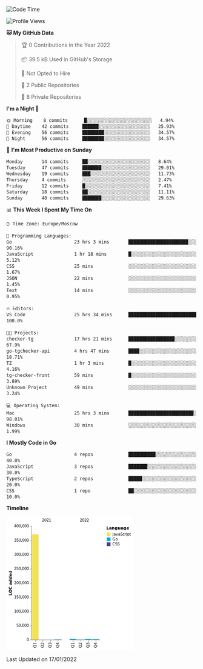 <!--START_SECTION:waka-->
![Code Time](http://img.shields.io/badge/Code%20Time-117%20hrs%2017%20mins-blue)

![Profile Views](http://img.shields.io/badge/Profile%20Views-0-blue)

**🐱 My GitHub Data** 

> 🏆 0 Contributions in the Year 2022
 > 
> 📦 39.5 kB Used in GitHub's Storage 
 > 
> 🚫 Not Opted to Hire
 > 
> 📜 2 Public Repositories 
 > 
> 🔑 8 Private Repositories  
 > 
**I'm a Night 🦉** 

```text
🌞 Morning    8 commits      █░░░░░░░░░░░░░░░░░░░░░░░░   4.94% 
🌆 Daytime    42 commits     ██████░░░░░░░░░░░░░░░░░░░   25.93% 
🌃 Evening    56 commits     ████████░░░░░░░░░░░░░░░░░   34.57% 
🌙 Night      56 commits     ████████░░░░░░░░░░░░░░░░░   34.57%

```
📅 **I'm Most Productive on Sunday** 

```text
Monday       14 commits     ██░░░░░░░░░░░░░░░░░░░░░░░   8.64% 
Tuesday      47 commits     ███████░░░░░░░░░░░░░░░░░░   29.01% 
Wednesday    19 commits     ███░░░░░░░░░░░░░░░░░░░░░░   11.73% 
Thursday     4 commits      ░░░░░░░░░░░░░░░░░░░░░░░░░   2.47% 
Friday       12 commits     █░░░░░░░░░░░░░░░░░░░░░░░░   7.41% 
Saturday     18 commits     ██░░░░░░░░░░░░░░░░░░░░░░░   11.11% 
Sunday       48 commits     ███████░░░░░░░░░░░░░░░░░░   29.63%

```


📊 **This Week I Spent My Time On** 

```text
⌚︎ Time Zone: Europe/Moscow

💬 Programming Languages: 
Go                       23 hrs 3 mins       ██████████████████████░░░   90.16% 
JavaScript               1 hr 18 mins        █░░░░░░░░░░░░░░░░░░░░░░░░   5.12% 
CSS                      25 mins             ░░░░░░░░░░░░░░░░░░░░░░░░░   1.67% 
JSON                     22 mins             ░░░░░░░░░░░░░░░░░░░░░░░░░   1.45% 
Text                     14 mins             ░░░░░░░░░░░░░░░░░░░░░░░░░   0.95%

🔥 Editors: 
VS Code                  25 hrs 34 mins      █████████████████████████   100.0%

🐱‍💻 Projects: 
checker-tg               17 hrs 21 mins      █████████████████░░░░░░░░   67.9% 
go-tgchecker-api         4 hrs 47 mins       ████░░░░░░░░░░░░░░░░░░░░░   18.71% 
TZ                       1 hr 3 mins         █░░░░░░░░░░░░░░░░░░░░░░░░   4.16% 
tg-checker-front         59 mins             █░░░░░░░░░░░░░░░░░░░░░░░░   3.89% 
Unknown Project          49 mins             ░░░░░░░░░░░░░░░░░░░░░░░░░   3.24%

💻 Operating System: 
Mac                      25 hrs 3 mins       ████████████████████████░   98.01% 
Windows                  30 mins             ░░░░░░░░░░░░░░░░░░░░░░░░░   1.99%

```

**I Mostly Code in Go** 

```text
Go                       4 repos             ██████████░░░░░░░░░░░░░░░   40.0% 
JavaScript               3 repos             ███████░░░░░░░░░░░░░░░░░░   30.0% 
TypeScript               2 repos             █████░░░░░░░░░░░░░░░░░░░░   20.0% 
CSS                      1 repo              ██░░░░░░░░░░░░░░░░░░░░░░░   10.0%

```


**Timeline**

![Chart not found](https://raw.githubusercontent.com/jeezft/jeezft/main/charts/bar_graph.png) 


 Last Updated on 17/01/2022
<!--END_SECTION:waka-->
